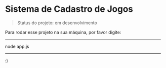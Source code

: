 # Sistema de Cadastro de Jogos

> Status do projeto: em desenvolvimento

Para rodar esse projeto na sua máquina, por favor digite:

***
node app.js
***
:)